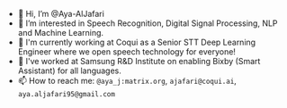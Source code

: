 - 👋 Hi, I’m @Aya-AlJafari
- 👀 I’m interested in Speech Recognition, Digital Signal Processing, NLP and Machine Learning.
- 💞️ I'm currently working at Coqui as a Senior STT Deep Learning Engineer where we open speech technology for everyone!
- 🌱 I've worked at Samsung R&D Institute on enabling Bixby (Smart Assistant) for all languages.
- 📫 How to reach me: `@aya_j:matrix.org`, `ajafari@coqui.ai`, `aya.aljafari95@gmail.com`

<!---
Aya-AlJafari/Aya-AlJafari is a ✨ special ✨ repository because its `README.md` (this file) appears on your GitHub profile.
You can click the Preview link to take a look at your changes.
--->
